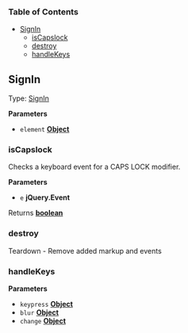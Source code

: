 <!-- Generated by documentation.js. Update this documentation by updating the source code. -->

### Table of Contents

-   [SignIn](#signin)
    -   [isCapslock](#iscapslock)
    -   [destroy](#destroy)
    -   [handleKeys](#handlekeys)

## SignIn

Type: [SignIn](#signin)

**Parameters**

-   `element` **[Object](https://developer.mozilla.org/en-US/docs/Web/JavaScript/Reference/Global_Objects/Object)** 

### isCapslock

Checks a keyboard event for a CAPS LOCK modifier.

**Parameters**

-   `e` **jQuery.Event** 

Returns **[boolean](https://developer.mozilla.org/en-US/docs/Web/JavaScript/Reference/Global_Objects/Boolean)** 

### destroy

Teardown - Remove added markup and events

### handleKeys

**Parameters**

-   `keypress` **[Object](https://developer.mozilla.org/en-US/docs/Web/JavaScript/Reference/Global_Objects/Object)** 
-   `blur` **[Object](https://developer.mozilla.org/en-US/docs/Web/JavaScript/Reference/Global_Objects/Object)** 
-   `change` **[Object](https://developer.mozilla.org/en-US/docs/Web/JavaScript/Reference/Global_Objects/Object)** 
